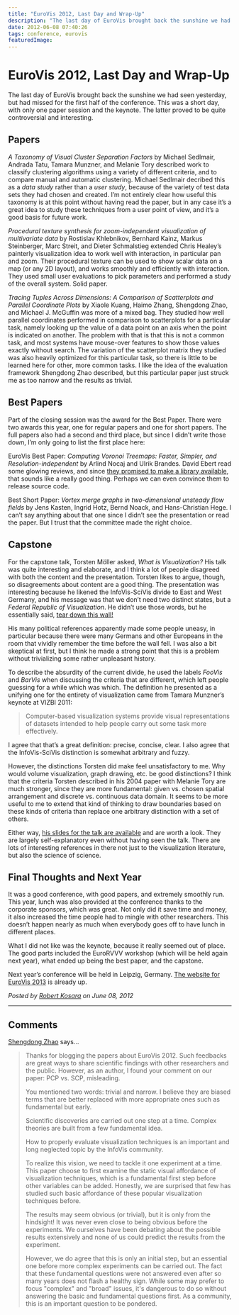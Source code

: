 ```yaml
---
title: "EuroVis 2012, Last Day and Wrap-Up"
description: "The last day of EuroVis brought back the sunshine we had seen yesterday, but had missed for the first half of the conference. This was a short day, with only one paper session and the keynote. The latter proved to be quite controversial and interesting."
date: 2012-06-08 07:40:26
tags: conference, eurovis
featuredImage:
---
```


# EuroVis 2012, Last Day and Wrap-Up

The last day of EuroVis brought back the sunshine we had seen yesterday, but had missed for the first half of the conference. This was a short day, with only one paper session and the keynote. The latter proved to be quite controversial and interesting.

## Papers

<em>A Taxonomy of Visual Cluster Separation Factors</em> by Michael Sedlmair, Andrada Tatu, Tamara Munzner, and Melanie Tory described work to classify clustering algorithms using a variety of different criteria, and to compare manual and automatic clustering. Michael Sedlmair decribed this as a <em>data study</em> rather than a <em>user study</em>, because of the variety of test data sets they had chosen and created. I’m not entirely clear how useful this taxonomy is at this point without having read the paper, but in any case it’s a great idea to study these techniques from a user point of view, and it’s a good basis for future work.

<em>Procedural texture synthesis for zoom-independent visualization of multivariate data</em> by Rostislav Khlebnikov, Bernhard Kainz, Markus Steinberger, Marc Streit, and Dieter Schmalstieg extended Chris Healey’s painterly visualization idea to work well with interaction, in particular pan and zoom. Their procedural texture can be used to show scalar data on a map (or any 2D layout), and works smoothly and efficiently with interaction. They used small user evaluations to pick parameters and performed a study of the overall system. Solid paper.

<em>Tracing Tuples Across Dimensions: A Comparison of Scatterplots and Parallel Coordinate Plots</em> by Xiaole Kuang, Haimo Zhang, Shengdong Zhao, and Michael J. McGuffin was more of a mixed bag. They studied how well parallel coordinates performed in comparison to scatterplots for a particular task, namely looking up the value of a data point on an axis when the point is indicated on another. The problem with that is that this is not a common task, and most systems have mouse-over features to show those values exactly without search. The variation of the scatterplot matrix they studied was also heavily optimized for this particular task, so there is little to be learned here for other, more common tasks. I like the idea of the evaluation framework Shengdong Zhao described, but this particular paper just struck me as too narrow and the results as trivial.

## Best Papers

Part of the closing session was the award for the Best Paper. There were two awards this year, one for regular papers and one for short papers. The full papers also had a second and third place, but since I didn’t write those down, I’m only going to list the first place here:

EuroVis Best Paper: <em>Computing Voronoi Treemaps: Faster, Simpler, and Resolution-independent</em> by Arlind Nocaj and Ulrik Brandes. David Ebert read some glowing reviews, and since <a title="EuroVis 2012, Day 1" href="http://eagereyes.org/blog/2012/eurovis-2012-day-1">they promised to make a library available</a>, that sounds like a really good thing. Perhaps we can even convince them to release source code.

Best Short Paper: <em>Vortex merge graphs in two-dimensional unsteady flow fields</em> by Jens Kasten, Ingrid Hotz, Bernd Noack, and Hans-Christian Hege. I can’t say anything about that one since I didn’t see the presentation or read the paper. But I trust that the committee made the right choice.

## Capstone

For the capstone talk, Torsten Möller asked, <em>What is Visualization?</em> His talk was quite interesting and elaborate, and I think a lot of people disagreed with both the content and the presentation. Torsten likes to argue, though, so disagreements about content are a good thing. The presentation was interesting because he likened the InfoVis-SciVis divide to East and West Germany, and his message was that we don’t need two distinct states, but a <em>Federal Republic of Visualization</em>. He didn’t use those words, but he essentially said, <a href="http://en.wikipedia.org/wiki/Tear_down_this_wall!">tear down this wall!</a>

His many political references apparently made some people uneasy, in particular because there were many Germans and other Europeans in the room that vividly remember the time before the wall fell. I was also a bit skeptical at first, but I think he made a strong point that this is a problem without trivializing some rather unpleasant history.

To describe the absurdity of the current divide, he used the labels <em>FooVis</em> and <em>BarVis</em> when discussing the criteria that are different, which left people guessing for a while which was which. The definition he presented as a unifying one for the entirety of visualization came from Tamara Munzner’s keynote at VIZBI 2011:

>	Computer-based visualization systems provide visual representations of datasets intended to help people carry out some task more effectively.

I agree that that’s a great definition: precise, concise, clear. I also agree that the InfoVis-SciVis distinction is somewhat arbitrary and fuzzy.

However, the distinctions Torsten did make feel unsatisfactory to me. Why would volume visualization, graph drawing, etc. be good distinctions? I think that the criteria Torsten described in his 2004 paper with Melanie Tory are much stronger, since they are more fundamental: given vs. chosen spatial arrangement and discrete vs. continuous data domain. It seems to be more useful to me to extend that kind of thinking to draw boundaries based on these kinds of criteria than replace one arbitrary distinction with a set of others.

Either way, <a href="http://www.cs.sfu.ca/~torsten/Publications/eurovis_120608.pdf">his slides for the talk are available</a> and are worth a look. They are largely self-explanatory even without having seen the talk. There are lots of interesting references in there not just to the visualization literature, but also the science of science.

## Final Thoughts and Next Year

It was a good conference, with good papers, and extremely smoothly run. This year, lunch was also provided at the conference thanks to the corporate sponsors, which was great. Not only did it save time and money, it also increased the time people had to mingle with other researchers. This doesn’t happen nearly as much when everybody goes off to have lunch in different places.

What I did not like was the keynote, because it really seemed out of place. The good parts included the EuroRVVV workshop (which will be held again next year), what ended up being the best paper, and the capstone.

Next year’s conference will be held in Leipzig, Germany. <a href="http://eurovis2013.de/">The website for EuroVis 2013</a> is already up.


_Posted by <a href="/about">Robert Kosara</a> on June 08, 2012_


<aside class="comments">

---
## Comments

<a href="http://www.shengdongzhao.com" rel="nofollow noopener" target="_blank">Shengdong Zhao</a> says…
>	Thanks for blogging the papers about EuroVis 2012. Such feedbacks are great ways to share scientific findings with other researchers and the public. However, as an author, I found your comment on our paper: PCP vs. SCP, misleading. 
>	
>	You mentioned two words: trivial and narrow. I believe they are biased terms that are better replaced with more appropriate ones such as fundamental but early. 
>	
>	Scientific discoveries are carried out one step at a time. Complex theories are built from a few fundamental idea. 
>	
>	How to properly evaluate visualization techniques is an important and long neglected topic by the InfoVis community. 
>	
>	To realize this vision, we need to tackle it one experiment at a time. This paper choose to first examine the static visual affordance of visualization techniques, which is a fundamental first step before other variables can be added. Honestly, we are surprised that few has studied such basic affordance of these popular visualization techniques before.  
>	 
>	The results may seem obvious (or trivial), but it is only from the hindsight! It was never even close to being obvious before the experiments. We ourselves have been debating about the possible results extensively and none of us could predict the results from the experiment. 
>	
>	However, we do agree that this is only an initial step, but an essential one before more complex experiments can be carried out. The fact that these fundamental questions were not answered even after so many years does not flash a healthy sign. While some may prefer to focus "complex" and "broad" issues, it's dangerous to do so without answering the basic and fundamental questions first. As a community, this is an important question to be pondered.

</aside>

